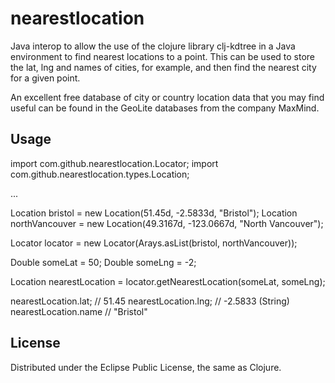 # nearestlocation

Java interop to allow the use of the clojure library clj-kdtree in a Java environment to find nearest locations to a point.
This can be used to store the lat, lng and names of cities, for example, and then find the nearest city for a given point.

An excellent free database of city or country location data that you may find useful can be found in the GeoLite databases from the company MaxMind.

## Usage

import com.github.nearestlocation.Locator;
import com.github.nearestlocation.types.Location;

...

Location bristol = new Location(51.45d, -2.5833d, "Bristol");
Location northVancouver = new Location(49.3167d, -123.0667d, "North Vancouver");

Locator locator = new Locator(Arays.asList(bristol, northVancouver));

Double someLat = 50;
Double someLng = -2;

Location nearestLocation = locator.getNearestLocation(someLat, someLng);

nearestLocation.lat; // 51.45
nearestLocation.lng; // -2.5833
(String) nearestLocation.name // "Bristol"

## License

Distributed under the Eclipse Public License, the same as Clojure.
